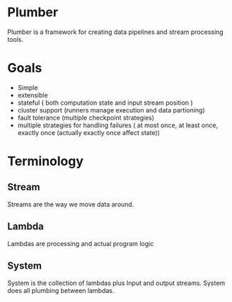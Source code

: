 # Plumber
Plumber is a framework for creating data pipelines and stream processing tools.

# Goals
- Simple 
- extensible
- stateful ( both computation state and input stream position )
- cluster support (runners manage execution and data partioning)
- fault tolerance (multiple checkpoint strategies)
- multiple strategies for handling failures ( at most once, at least once, exactly once (actually exactly once affect state))

# Terminology
## Stream
Streams are the way we move data around.
## Lambda 
Lambdas are processing and actual program logic
## System 
System is the collection of lambdas plus Input and output streams.
System does all plumbing between lambdas.
